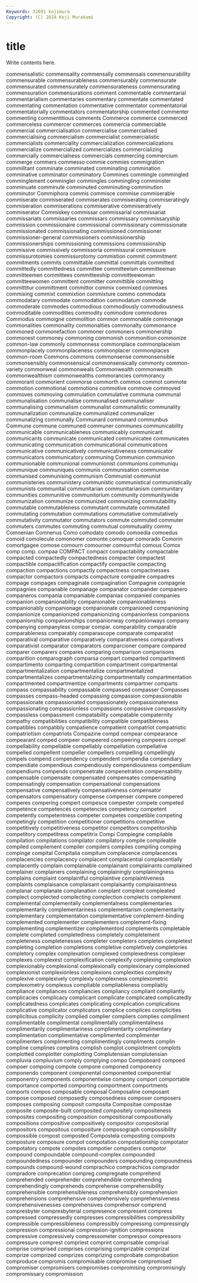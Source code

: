 ```yaml
---
Keywords: 32691 kojimura
Copyright: (C) 2024 Koji Murakami
---
```


# title

Write contents here.



commensalistic
commensality commensally commensals commensurability commensurable commensurableness commensurably commensurate commensurated commensurately
commensurateness commensurating commensuration commensurations comment commentable commentarial commentarialism commentaries commentary
commentate commentated commentating commentation commentative commentator commentatorial commentatorially commentators commentatorship
commented commenter commenting commentitious comments Commerce commerce commerced commerceless commercer
commerces commercia commerciable commercial commercialisation commercialise commercialised commercialising commercialism commercialist
commercialistic commercialists commerciality commercialization commercializations commercialize commercialized commercializes commercializing commercially
commercialness commercials commercing commercium commerge commers commesso commie commies commigration
commilitant comminate comminated comminating commination comminative comminator comminatory Commines commingle
commingled comminglement commingler commingles commingling comminister comminuate comminute comminuted comminuting
comminution comminutor Commiphora commis commisce commise commiserable commiserate commiserated commiserates
commiserating commiseratingly commiseration commiserations commiserative commiseratively commiserator Commiskey commissar commissarial
commissariat commissariats commissaries commissars commissary commissaryship commission commissionaire commissional commissionary
commissionate commissionated commissionating commissioned commissioner commissioner-general commissioners commissionership commissionerships commissioning
commissions commissionship commissive commissively commissoria commissural commissure commissurotomies commissurotomy commistion
commit commitment commitments commits committable committal committals committed committedly committedness
committee committeeism committeeman committeemen committees committeeship committeewoman committeewomen committent committer
committible committing committitur committment committor commix commixed commixes commixing commixt
commixtion commixture commo commodata commodatary commodate commodation commodatum commode commoderate
commodes commodious commodiously commodiousness commoditable commodities commodity commodore commodores Commodus
commoigne commolition common commonable commonage commonalities commonality commonalties commonalty commonance
commoned commonefaction commoner commoners commonership commonest commoney commoning commonish commonition
commonize common-law commonly commonness commonplace commonplaceism commonplacely commonplaceness commonplacer commonplaces
common-room Commons commons commonsense commonsensible commonsensibly commonsensical commonsensically commonty common-variety
commonweal commonweals Commonwealth commonwealth commonwealthism commonwealths commorancies commorancy commorant commorient
commorse commorth commos commot commote commotion commotional commotions commotive commove
commoved commoves commoving commulation commulative communa communal communalisation communalise communalised
communaliser communalising communalism communalist communalistic communality communalization communalize communalized communalizer
communalizing communally Communard communard communbus Commune commune communed communer communes
communicability communicable communicableness communicably communicant communicants communicate communicated communicatee communicates
communicating communication communicational communications communicative communicatively communicativeness communicator communicators communicatory
communing Communion communion communionable communional communionist communions communiqu communique communiques
communis communisation communise communised communising communism Communist communist communisteries communistery
communistic communistical communistically communists communital communitarian communitarianism communitary communities communitive
communitorium community communitywide communization communize communized communizing commutability commutable commutableness
commutant commutate commutated commutating commutation commutations commutative commutatively commutativity commutator
commutators commute commuted commuter commuters commutes commuting commutual commutuality commy
Comnenian Comnenus Como comodato comodo comoedia comoedus comoid comolecule comonomer
comonte comoquer comorado Comorin comortgagee comose comourn comourner comournful comous
Comox comp comp. compaa COMPACT compact compactability compactable compacted compactedly
compactedness compacter compactest compactible compactification compactify compactile compacting compaction compactions
compactly compactness compactnesses compactor compactors compacts compacture compadre compadres compage
compages compaginate compagination Compagnie compagnie compagnies companable companage companator compander
companero companeros compania companiable companias companied companies companion companionability companionable
companionableness companionably companionage companionate companioned companioning companionize companionized companionizing companionless
companions companionship companionships companionway companionways company companying companyless compar compar.
comparability comparable comparableness comparably comparascope comparate comparatist comparatival comparative comparatively
comparativeness comparatives comparativist comparator comparators comparcioner compare compared comparer comparers
compares comparing comparison comparisons comparition comparograph comparsa compart comparted compartimenti
compartimento comparting compartition compartment compartmental compartmentalization compartmentalize compartmentalized compartmentalizes compartmentalizing
compartmentally compartmentation compartmented compartmentize compartments compartner comparts compass compassability compassable
compassed compasser Compasses compasses compass-headed compassing compassion compassionable compassionate compassionated
compassionately compassionateness compassionating compassionless compassions compassive compassivity compassless compassment compatability
compatable compaternity compathy compatibilities compatibility compatible compatibleness compatibles compatibly compatience
compatient compatriot compatriotic compatriotism compatriots Compazine compd compear compearance compearant
comped compeer compeered compeering compeers compel compellability compellable compellably compellation
compellative compelled compellent compeller compellers compelling compellingly compels compend compendency
compendent compendia compendiary compendiate compendious compendiously compendiousness compendium compendiums compends
compenetrate compenetration compensability compensable compensate compensated compensates compensating compensatingly compensation
compensational compensations compensative compensatively compensativeness compensator compensators compensatory compense compenser
compere compered comperes compering compert compesce compester compete competed competence
competences competencies competency competent competently competentness competer competes competible competing
competingly competition competitioner competitions competitive competitively competitiveness competitor competitors competitorship
competitory competitress competitrix Compi Compiegne compilable compilation compilations compilator compilatory
compile compileable compiled compilement compiler compilers compiles compiling comping compinge
compital Compitalia compitum complacence complacences complacencies complacency complacent complacential complacentially
complacently complain complainable complainant complainants complained complainer complainers complaining complainingly
complainingness complains complaint complaintful complaintive complaintiveness complaints complaisance complaisant complaisantly
complaisantness complanar complanate complanation complant compleat compleated complect complected complecting
complection complects complement complemental complementally complementalness complementaries complementarily complementariness complementarism
complementarity complementary complementation complementative complement-binding complemented complementer complementers complement-fixing complementing
complementizer complementoid complements completable complete completed completedness completely completement completeness
completenesses completer completers completes completest completing completion completions completive completively
completories completory complex complexation complexed complexedness complexer complexes complexest complexification
complexify complexing complexion complexionably complexional complexionally complexionary complexioned complexionist complexionless
complexions complexities complexity complexive complexively complexly complexness complexometric complexometry complexus
compliable compliableness compliably compliance compliances compliancies compliancy compliant compliantly complicacies
complicacy complicant complicate complicated complicatedly complicatedness complicates complicating complication complications
complicative complicator complicators complice complices complicities complicitous complicity complied complier
compliers complies compliment complimentable complimental complimentally complimentalness complimentarily complimentariness complimentarity
complimentary complimentation complimentative complimented complimenter complimenters complimenting complimentingly compliments complin
compline complines complins complish complot complotment complots complotted complotter complotting
Complutensian complutensian compluvia compluvium comply complying compo Compoboard compoed compoer
compoing compole compone componed componency componendo component componental componented componential
componentry components componentwise compony comport comportable comportance comported comporting comportment
comportments comports compos composable composal Composaline composant compose composed composedly
composedness composer composers composes composing composit composita Compositae compositae composite
composite-built composited compositely compositeness composites compositing composition compositional compositionally compositions
compositive compositively compositor compositorial compositors compositous compositure composograph compossibility compossible
compost composted Compostela composting composts composture composure compot compotation compotationship
compotator compotatory compote compotes compotier compotiers compotor compound compoundable compound-complex
compounded compoundedness compounder compounders compounding compoundness compounds compound-wound comprachico comprachicos
comprador compradore comprecation compreg compregnate comprehend comprehended comprehender comprehendible comprehending
comprehendingly comprehends comprehense comprehensibility comprehensible comprehensibleness comprehensibly comprehension comprehensions comprehensive
comprehensively comprehensiveness comprehensivenesses comprehensives comprehensor comprend compresbyter compresbyterial compresence compresent
compress compressed compressedly compresses compressibilities compressibility compressible compressibleness compressibly compressing
compressingly compression compressional compression-ignition compressions compressive compressively compressometer compressor compressors
compressure comprest compriest comprint comprisable comprisal comprise comprised comprises comprising
comprizable comprizal comprize comprized comprizes comprizing comprobate comprobation comproduce compromis
compromisable compromise compromised compromiser compromisers compromises compromising compromisingly compromissary compromission
